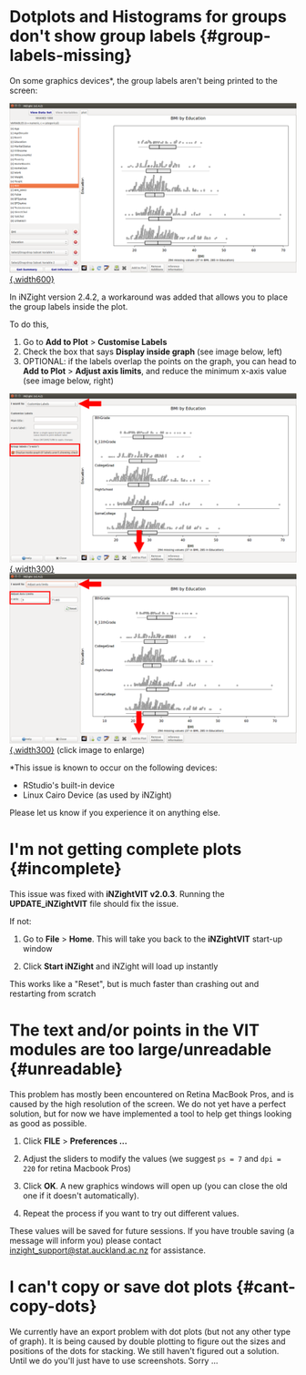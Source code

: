 # Dotplots and Histograms for groups don't show group labels {#group-labels-missing}

On some graphics devices*, the group labels aren't being printed to the screen:

[![img](img/plotting_factorlabels1.png){.width600}](img/plotting_factorlabels1.png)


In iNZight version 2.4.2, a workaround was added that allows you to place the group labels inside the plot.

To do this,
1. Go to __Add to Plot__ > __Customise Labels__
2. Check the box that says __Display inside graph__ (see image below, left)
3. OPTIONAL: if the labels overlap the points on the graph, you can head to __Add to Plot__ > __Adjust axis limits__, and reduce the minimum x-axis value (see image below, right)

[![img](img/plotting_factorlabels2.png){.width300}](img/plotting_factorlabels2.png)
[![img](img/plotting_factorlabels3.png){.width300}](img/plotting_factorlabels3.png)
(click image to enlarge)



*This issue is known to occur on the following devices:
- RStudio's built-in device
- Linux Cairo Device (as used by iNZight)

Please let us know if you experience it on anything else.



# I'm not getting complete plots {#incomplete}

This issue was fixed with __iNZightVIT v2.0.3__. Running the __UPDATE_iNZightVIT__ file should fix the issue.

If not:

1. Go to __File__ &gt; __Home__. This will take you back to the __iNZightVIT__ start-up window

2. Click __Start iNZight__ and iNZight will load up instantly

This works like a "Reset", but is much faster than crashing out and restarting from scratch


# The text and/or points in the VIT modules are too large/unreadable  {#unreadable}

This problem has mostly been encountered on Retina MacBook Pros, and is caused by the high resolution of the screen.
We do not yet have a perfect solution, but for now we have implemented a tool to help get things looking as good as possible.

1. Click __FILE__ &gt; __Preferences ...__

2. Adjust the sliders to modify the values (we suggest `ps = 7` and `dpi = 220` for retina Macbook Pros)

3. Click __OK__. A new graphics windows will open up (you can close the old one if it doesn't automatically).

4. Repeat the process if you want to try out different values.

These values will be saved for future sessions. If you have trouble saving (a message will inform you) please contact
<a href="mailto:inzight_support@stat.auckland.ac.nz?subject=[iNZight Technical Enquiry] VIT Preferences">inzight_support@stat.auckland.ac.nz</a>
for assistance.

# I can't copy or save dot plots  {#cant-copy-dots}

We currently have an export problem with dot plots (but not any other type of graph). It is being caused by double plotting to figure out the sizes and positions of the dots for stacking. We still haven't figured out a solution. Until we do you'll just have to use screenshots. Sorry ...

